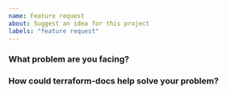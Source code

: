 ```yaml
---
name: Feature request
about: Suggest an idea for this project
labels: "feature request"
---
```


<!--
Thank you for helping to improve terraform-docs!

Please be sure to search for open issues before raising a new one. We use issues
for bug reports and feature requests. Please note, this template is for feature
requests, not bugs report. For more information, see the Contributing Guidelines
at https://git.io/Jt3Hr.
-->

### What problem are you facing?

<!--
Please tell us a little about your use case - it's okay if it's hypothetical!
Leading with this context helps frame the feature request so we can ensure we
implement it sensibly.
--->


### How could terraform-docs help solve your problem?

<!--
Let us know how you think terraform-docs could help with your use case. 
-->
